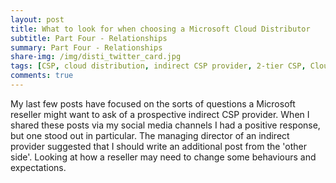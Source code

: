 ```yaml
---
layout: post
title: What to look for when choosing a Microsoft Cloud Distributor
subtitle: Part Four - Relationships
summary: Part Four - Relationships
share-img: /img/disti_twitter_card.jpg
tags: [CSP, cloud distribution, indirect CSP provider, 2-tier CSP, Cloud Solutions Provider, Microsoft Azure, Microsoft 365, Dynamics 365]
comments: true
---
```

My last few posts have focused on the sorts of questions a Microsoft reseller might want to ask of a prospective indirect CSP provider. When I shared these posts via my social media channels I had a positive response, but one stood out in particular. The managing director of an indirect provider suggested that I should write an additional post from the 'other side'. Looking at how a reseller may need to change some behaviours and expectations.